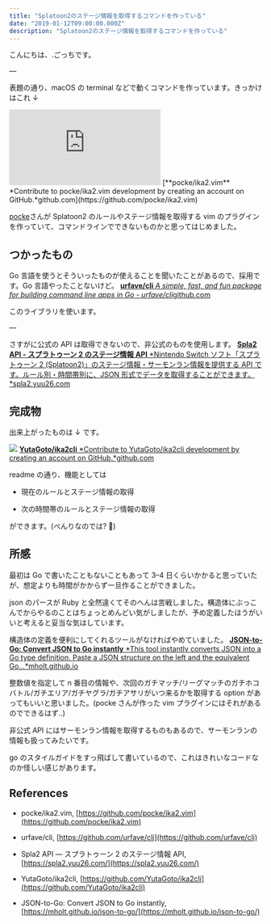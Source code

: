 ```yaml
---
title: "Splatoon2のステージ情報を取得するコマンドを作っている"
date: "2019-01-12T09:00:00.000Z"
description: "Splatoon2のステージ情報を取得するコマンドを作っている"
---
```


こんにちは、.ごっちです。

—

表題の通り、macOS の terminal などで動くコマンドを作っています。きっかけはこれ ↓

<iframe src="https://medium.com/media/4092fd60d01dcd48e3b3741329e94f03" frameborder=0></iframe>
[**pocke/ika2.vim**
*Contribute to pocke/ika2.vim development by creating an account on GitHub.*github.com](https://github.com/pocke/ika2.vim)

[pocke](https://twitter.com/p_ck_)さんが Splatoon2 のルールやステージ情報を取得する vim のプラグインを作っていて、コマンドラインでできないものかと思ってはじめました。

## つかったもの

Go 言語を使うとそういったものが使えることを聞いたことがあるので、採用です。Go 言語やったことないけど。
[**urfave/cli**
*A simple, fast, and fun package for building command line apps in Go - urfave/cli*github.com](https://github.com/urfave/cli)

このライブラリを使います。

—

さすがに公式の API は取得できないので、非公式のものを使用します。
[**Spla2 API - スプラトゥーン 2 のステージ情報 API**
*Nintendo Switch ソフト「スプラトゥーン 2 (Splatoon2)」のステージ情報・サーモンラン情報を提供する API です。ルール別・時間帯別に、JSON 形式でデータを取得することができます。*spla2.yuu26.com](https://spla2.yuu26.com/)

## 完成物

出来上がったものは ↓ です。

![](https://cdn-images-1.medium.com/max/2000/1*TvmTd7JAXKWmaRc2kN99QA.gif)
[**YutaGoto/ika2cli**
*Contribute to YutaGoto/ika2cli development by creating an account on GitHub.*github.com](https://github.com/YutaGoto/ika2cli)

readme の通り、機能としては

- 現在のルールとステージ情報の取得

- 次の時間帯のルールとステージ情報の取得

ができます。(べんりなのでは? 🦑)

## 所感

最初は Go で書いたこともないこともあって 3–4 日くらいかかると思っていたが、想定よりも時間がかからず一旦作ることができました。

json のパースが Ruby と全然違くてそのへんは苦戦しました。構造体にぶっこんでからやるのことはちょっとめんどい気がしましたが、予め定義したほうがいいと考えると妥当な気はしています。

構造体の定義を便利にしてくれるツールがなければやめていました。
[**JSON-to-Go: Convert JSON to Go instantly**
*This tool instantly converts JSON into a Go type definition. Paste a JSON structure on the left and the equivalent Go…*mholt.github.io](https://mholt.github.io/json-to-go/)

整数値を指定して n 番目の情報や、次回のガチマッチ/リーグマッチのガチホコバトル/ガチエリア/ガチヤグラ/ガチアサリがいつ来るかを取得する option があってもいいと思いました。(pocke さんが作った vim プラグインにはそれがあるのでできるはず..)

非公式 API にはサーモンラン情報を取得するものもあるので、サーモンランの情報も扱ってみたいです。

go のスタイルガイドをすっ飛ばして書いているので、これはきれいなコードなのか怪しい感じがあります。

## References

- pocke/ika2.vim, [https://github.com/pocke/ika2.vim](https://github.com/pocke/ika2.vim)

- urfave/cli, [https://github.com/urfave/cli](https://github.com/urfave/cli)

- Spla2 API — スプラトゥーン 2 のステージ情報 API, [https://spla2.yuu26.com/](https://spla2.yuu26.com/)

- YutaGoto/ika2cli, [https://github.com/YutaGoto/ika2cli](https://github.com/YutaGoto/ika2cli)

- JSON-to-Go: Convert JSON to Go instantly, [https://mholt.github.io/json-to-go/](https://mholt.github.io/json-to-go/)
